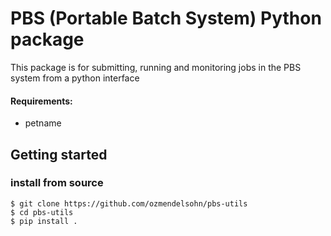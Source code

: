 # PBS (Portable Batch System) Python package
This package is for submitting, running and monitoring jobs in the PBS system from a python interface


#### Requirements:
- petname

## Getting started
### install from source 
```
$ git clone https://github.com/ozmendelsohn/pbs-utils
$ cd pbs-utils
$ pip install .
```

